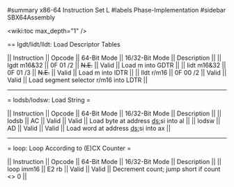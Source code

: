 #summary x86-64 Instruction Set L
#labels Phase-Implementation
#sidebar SBX64Assembly

<wiki:toc max_depth="1" />

== lgdt/lidt/lldt: Load Descriptor Tables

|| Instruction || Opcode   || 64-Bit Mode || 16/32-Bit Mode || Description                           ||
|| lgdt m16&32 || 0F 01 /2 || ~~N.E.~~    || Valid          || Load m into GDTR                      ||
|| lidt m16&32 || 0F 01 /3 || ~~N.E.~~    || Valid          || Load m into IDTR                      ||
|| lldt r/m16  || 0F 00 /2 || Valid       || Valid          || Load segment selector r/m16 into LDTR ||

--------

= lodsb/lodsw: Load String = 

|| Instruction || Opcode || 64-Bit Mode || 16/32-Bit Mode || Description                               ||
|| lodsb       || AC     || Valid       || Valid          || Load byte at address [ds:](e/r)si into al ||
|| lodsw       || AD     || Valid       || Valid          || Load word at address [ds:](e/r)si into ax ||

--------

= loop: Loop According to (E)CX Counter = 

|| Instruction || Opcode || 64-Bit Mode || 16/32-Bit Mode || Description                               ||
|| loop imm16  || E2 rb  || Valid       || Valid          || Decrement count; jump short if count <> 0 ||


